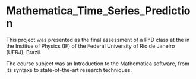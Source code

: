 # Mathematica_Time_Series_Prediction


This project was presented as the final assessment of a PhD class at the in the Institue of Physics (IF) of the Federal University of Rio de Janeiro (UFRJ), Brazil.

The course subject was an Introduction to the Mathematica software, from its syntaxe to state-of-the-art research techniques.
